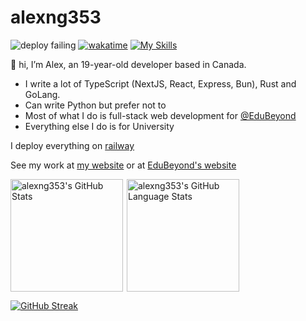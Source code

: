 # alexng353

![deploy failing](https://user-images.githubusercontent.com/26424336/219243493-5a23e72e-2907-4922-8f8c-982e31a9a1fa.svg)
[![wakatime](https://wakatime.com/badge/user/4f35b3ec-f357-44cc-829e-3c8e7a972d24.svg)](https://wakatime.com/@4f35b3ec-f357-44cc-829e-3c8e7a972d24)
[![My Skills](https://skillicons.dev/icons?i=neovim,apple,linux,github,rust,ts,js,react,tailwind,docker,express,postgres,raspberrypi,vercel,latex)](https://skillicons.dev)

👋 hi, I’m Alex, an 19-year-old developer based in Canada.
* I write a lot of TypeScript (NextJS, React, Express, Bun), Rust and GoLang.
* Can write Python but prefer not to
* Most of what I do is full-stack web development for [@EduBeyond](https://github.com/EduBeyond)
* Everything else I do is for University

I deploy everything on [railway](https://railway.app)

See my work at [my website](https://ayo.icu) or at [EduBeyond's website](https://edubeyond.dev)

<div style="display: flex; flex-direction: row; flex-wrap: wrap; gap: 6px;" >
  <img src="https://github-readme-stats.vercel.app/api?username=alexng353&show_icons=true&theme=radical&count_private=true" height="180px" alt="alexng353's GitHub Stats" />

  <img src="https://github-readme-stats.vercel.app/api/top-langs/?username=alexng353&count_private=true&show_icons=true&theme=radical&hide_border=false&layout=compact&hide=javascript,html&langs_count=6" height="180px" alt="alexng353's GitHub Language Stats" />
</div>

[![GitHub Streak](https://streak-stats.demolab.com?user=alexng353&theme=dark)](https://git.io/streak-stats)

